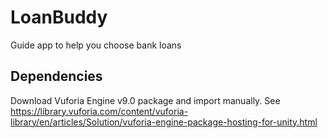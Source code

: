 # LoanBuddy

Guide app to help you choose bank loans

Dependencies
------------
Download Vuforia Engine v9.0 package and import manually.
See https://library.vuforia.com/content/vuforia-library/en/articles/Solution/vuforia-engine-package-hosting-for-unity.html
